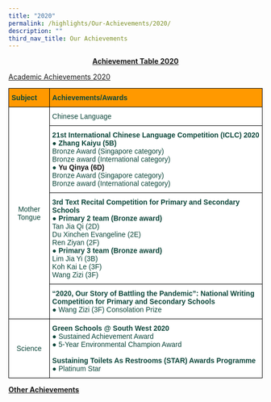```yaml
---
title: "2020"
permalink: /highlights/Our-Achievements/2020/
description: ""
third_nav_title: Our Achievements
---
```

<center><strong><u>Achievement Table 2020</u></strong></center>

<u>Academic Achievements 2020</u>

<style type="text/css">
.tg  {border-collapse:collapse;border-spacing:0;margin:0px auto;}
.tg td{border-color:black;border-style:solid;border-width:1px;font-family:Arial, sans-serif;font-size:14px;
  overflow:hidden;padding:10px 5px;word-break:normal;}
.tg th{border-color:black;border-style:solid;border-width:1px;font-family:Arial, sans-serif;font-size:14px;
  font-weight:normal;overflow:hidden;padding:10px 5px;word-break:normal;}
.tg .tg-yhj3{background-color:#FFF;color:#0C463A;text-align:center;vertical-align:middle}
.tg .tg-d0zb{background-color:#F90;color:#0C463A;font-weight:bold;text-align:left;vertical-align:middle}
.tg .tg-k9zj{background-color:#FFF;color:#0C463A;text-align:left;vertical-align:middle}
</style>
<table class="tg">
<tbody>
  <tr>
    <td class="tg-d0zb">Subject</td>
    <td class="tg-d0zb">Achievements/Awards</td>
  </tr>
  <tr>
    <td class="tg-yhj3" rowspan="4">Mother Tongue</td>
    <td class="tg-k9zj">Chinese Language</td>
  </tr>
  <tr>
    <td class="tg-k9zj"><strong>21st International Chinese Language Competition (ICLC) 2020</strong><br>●     <strong>Zhang Kaiyu (5B)</strong>                               <br>    Bronze Award (Singapore category)   <br>    Bronze award (International category)<br>●     <span style="color:#141414"><strong>Yu Qinya (6D)</strong></span>                                    <br>    Bronze Award (Singapore category)   <br>    Bronze award (International category)</td>
  </tr>
  <tr>
    <td class="tg-k9zj"><strong>3rd Text Recital Competition for Primary and Secondary Schools</strong><br>●     <strong>Primary 2 team (Bronze award)</strong><br>          Tan Jia Qi  (2D)     <br>          Du Xinchen Evangeline (2E)<br>          Ren Ziyan (2F)<br>●     <strong>Primary 3 team (Bronze award)</strong><br>           Lim Jia Yi (3B)<br>           Koh Kai Le (3F)<br>           Wang Zizi (3F)</td>
  </tr>
  <tr>
    <td class="tg-k9zj"><strong>“2020, Our Story of Battling the Pandemic”: National Writing Competition for Primary and Secondary Schools</strong><br>●     Wang Zizi (3F)  Consolation Prize</td>
  </tr>
  <tr>
    <td class="tg-yhj3">Science  </td>
		<td class="tg-k9zj"><strong>Green Schools @ South West 2020</strong><br>●     Sustained Achievement Award<br>●     5-Year Environmental Champion Award<br><br><strong>Sustaining Toilets As Restrooms (STAR) Awards Programme</strong><br>●     Platinum Star</td>
  </tr>
</tbody>
</table>


**<u>Other Achievements</u>**